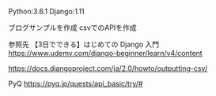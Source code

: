  
Python:3.6.1
Django:1.11


ブログサンプルを作成
csvでのAPIを作成

参照先
【3日でできる】はじめての Django 入門
https://www.udemy.com/django-beginner/learn/v4/content

https://docs.djangoproject.com/ja/2.0/howto/outputting-csv/

PyQ
https://pyq.jp/quests/api_basic/try/#